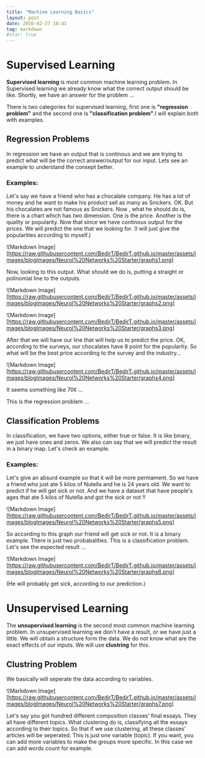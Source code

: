 ```yaml
---
title: "Machine Learning Basics"
layout: post
date: 2016-02-27 18:41
tag: markdown
#star: true
---
```



# Supervised Learning

**Supervised learning** is most common machine learning problem. In Supervised learning we already know what the correct output should be like. Shortly, we have an answer for the problem ...

There is two categories for supervised learning, first one is **"regression problem"** and the second one is **"classification problem"**.I will explain both with examples.

## Regression Problems

In regression we have an output that is continous and we are trying to predict what will be the correct answer/output for our input. Lets see an example to understand the consept better.

### Examples:

Let's say we have a friend who has a chocalate company. He has a lot of money and he want to make his product sell as many as Snickers. OK. But his chocalates are not famous as Snickers. Now , what he should do is, there is a chart which has two dimension. One is the price. Another is the quality or popularity. Now that since we have continous output for the prices. We will predict the one that we looking for. (I will just give the popularities according to myself.)

![Markdown Image][https://raw.githubusercontent.com/BedirT/BedirT.github.io/master/assets/images/blogImages/Neurol%20Networks%20Starter/graphs1.png]

Now, looking to this output. What should we do is, putting a straight or polinomial line to the outputs.

![Markdown Image][https://raw.githubusercontent.com/BedirT/BedirT.github.io/master/assets/images/blogImages/Neurol%20Networks%20Starter/graphs2.png]

![Markdown Image][https://raw.githubusercontent.com/BedirT/BedirT.github.io/master/assets/images/blogImages/Neurol%20Networks%20Starter/graphs3.png]

After that we will have our line that will help us to predict the price. OK, according to the surveys, our chocalates have 8 point for the popularity. So what will be the best price according to the survey and the industry... 

![Markdown Image][https://raw.githubusercontent.com/BedirT/BedirT.github.io/master/assets/images/blogImages/Neurol%20Networks%20Starter/graphs4.png]

It seems something like 70¢ ...

This is the regression problem ...


## Classification Problems

In classification, we have two options, either true or false. It is like binary, we just have ones and zeros. We also can say that we will predict the result in a binary map. Let's check an example.

### Examples:

Let's give an absurd example so that it will be more permament. So we have a friend who just ate 5 kilos of Nutella and he is 24 years old. We want to predict if he will get sick or not. And we have a dataset that have people's ages that ate 5 kilos of Nutella and got the sick or not !!

![Markdown Image][https://raw.githubusercontent.com/BedirT/BedirT.github.io/master/assets/images/blogImages/Neurol%20Networks%20Starter/graphs5.png]

So according to this graph our friend will get sick or not. It is a binary example. There is just two probabalities. This is a classification problem. Let's see the expected result ...

![Markdown Image][https://raw.githubusercontent.com/BedirT/BedirT.github.io/master/assets/images/blogImages/Neurol%20Networks%20Starter/graphs6.png]

(He will probably get sick, according to our prediction.) 

# Unsupervised Learning

The **unsupervised learning** is the second most common machine learning problem. In unsupervised learning we don't have a result, or we have just a little. We will obtain a structure form the data. We do not know what are the exact effects of our inputs. We will use **clustring** for this.

## Clustring Problem

We basically will seperate the data according to variables.

![Markdown Image][https://raw.githubusercontent.com/BedirT/BedirT.github.io/master/assets/images/blogImages/Neurol%20Networks%20Starter/graphs7.png]
    
Let's say you got hundred different composition classes' final essays. They all have different topics. What clustering do is, classifying all the essays according to their topics. So that if we use clustering, all these classes' articles will be seperated. This is just one variable (topic). If you want, you can add more variables to make the groups more specific. In this case we can add words count for example.

    



























